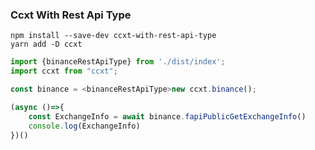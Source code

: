 ### Ccxt With Rest Api Type
````shell
npm install --save-dev ccxt-with-rest-api-type
yarn add -D ccxt
````

```typescript
import {binanceRestApiType} from './dist/index';
import ccxt from "ccxt";

const binance = <binanceRestApiType>new ccxt.binance();

(async ()=>{
    const ExchangeInfo = await binance.fapiPublicGetExchangeInfo()
    console.log(ExchangeInfo)
})()
```
